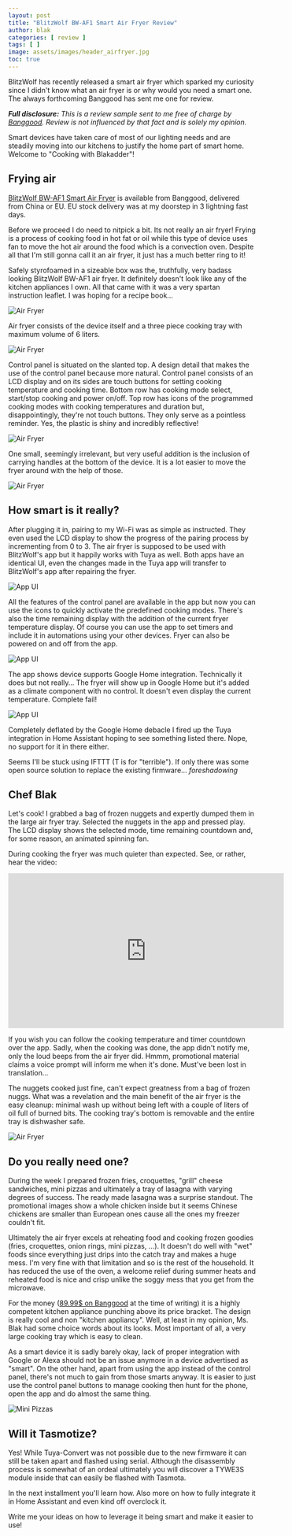 ```yaml
---
layout: post
title: "BlitzWolf BW-AF1 Smart Air Fryer Review"
author: blak
categories: [ review ]
tags: [ ]
image: assets/images/header_airfryer.jpg
toc: true
---
```


BlitzWolf has recently released a smart air fryer which sparked my curiosity since I didn't know what an air fryer is or why would you need a smart one. The always forthcoming Banggood has sent me one for review.

_**Full disclosure:** This is a review sample sent to me free of charge by [Banggood](https://www.banggood.com?p=CM27171011078201412U&custlinkid=1201630). Review is not influenced by that fact and is solely my opinion._

Smart devices have taken care of most of our lighting needs and are steadily moving into our kitchens to justify the home part of smart home.
Welcome to "Cooking with Blakadder"!

## Frying air

[BlitzWolf BW-AF1 Smart Air Fryer](https://www.banggood.com/BlitzWolfBW-AF1-Smart-Air-Fryer-with-APP-Control,6L-Large-Capacity,Temperature-Control,Removable-Basket,Smart-Recipe-and-Non-stick-Coating-p-1684285.html?cur_warehouse=CZ&p=CM27171011078201412U&custlinkid=1275037) is available from Banggood, delivered from China or EU. EU stock delivery was at my doorstep in 3 lightning fast days.

Before we proceed I do need to nitpick a bit. Its not really an air fryer! Frying is a process of cooking food in hot fat or oil while this type of device uses fan to move the hot air around the food which is a convection oven. Despite all that I'm still gonna call it an air fryer, it just has a much better ring to it!

Safely styrofoamed in a sizeable box was the, truthfully, very badass looking BlitzWolf BW-AF1 air fryer. It definitely doesn't look like any of the kitchen appliances I own. All that came with it was a very spartan instruction leaflet. I was hoping for a recipe book…

![Air Fryer](/assets/images/airfryer/fryer1.jpg)

Air fryer consists of the device itself and a three piece cooking tray with maximum volume of 6 liters. 

![Air Fryer](/assets/images/airfryer/fryer3.jpg)

Control panel is situated on the slanted top. A design detail that makes the use of the control panel because more natural. Control panel consists of an LCD display and on its sides are touch buttons for setting cooking temperature and cooking time. Bottom row has cooking mode select, start/stop cooking and power on/off. Top row has icons of the programmed cooking modes with cooking temperatures and duration but, disappointingly, they're not touch buttons. They only serve as a pointless reminder. Yes, the plastic is shiny and incredibly reflective!

![Air Fryer](/assets/images/airfryer/fryer2.jpg)

One small, seemingly irrelevant, but very useful addition is the inclusion of carrying handles at the bottom of the device. It is a lot easier to move the fryer around with the help of those.

![Air Fryer](/assets/images/airfryer/fryer4.jpg)

## How smart is it really?

After plugging it in, pairing to my Wi-Fi was as simple as instructed. They even used the LCD display to show the progress of the pairing process by incrementing from 0 to 3.  The air fryer is supposed to be used with BlitzWolf's app but it happily works with Tuya as well. Both apps have an identical UI, even the changes made in the Tuya app will transfer to BlitzWolf's app after repairing the fryer.

![App UI](/assets/images/airfryer/app2.jpg)

All the features of the control panel are available in the app but now you can use the icons to quickly activate the predefined cooking modes. There's also the time remaining display  with the addition of the current fryer temperature display. Of course you can use the app to set timers and include it in automations using your other devices. Fryer can also be powered on and off from the app.

![App UI](/assets/images/airfryer/app1.jpg)

The app shows device supports Google Home integration. Technically it does but not really… The fryer will show up in Google Home but it's added as a climate component with no control. It doesn't even display the current temperature. Complete fail!

![App UI](/assets/images/airfryer/app3.jpg)

Completely deflated by the Google Home debacle I fired up the Tuya integration in Home Assistant hoping to see something listed there. Nope, no support for it in there either.

Seems I'll be stuck using IFTTT (T is for "terrible"). If only there was some open source solution to replace the existing firmware... _foreshadowing_

## Chef Blak

Let's cook! I grabbed a bag of frozen nuggets and expertly dumped them in the large air fryer tray. Selected the nuggets in the app and pressed play. The LCD display shows the selected mode, time remaining countdown and, for some reason, an animated spinning fan. 

During cooking the fryer was much quieter than expected. See, or rather, hear the video:

<iframe width="560" height="315" src="https://www.youtube.com/embed/6LXGU5a7MNY" frameborder="0" allow="accelerometer; autoplay; encrypted-media; gyroscope; picture-in-picture" allowfullscreen></iframe>

If you wish you can follow the cooking temperature and timer countdown over the app. Sadly, when the cooking was done, the app didn't notify me, only the loud beeps from the air fryer did. Hmmm, promotional material claims a voice prompt will inform me when it's done. Must've been lost in translation...

The nuggets cooked just fine, can't expect greatness from a bag of frozen nuggs. What was a revelation and the main benefit of the air fryer is the easy cleanup: minimal wash up without being left with a couple of liters of oil full of burned bits. The cooking tray's bottom is removable and the entire tray is dishwasher safe.

![Air Fryer](/assets/images/airfryer/fryer5.jpg)

## Do you really need one?
During the week I prepared frozen fries, croquettes, "grill" cheese sandwiches, mini pizzas and ultimately a tray of lasagna with varying degrees of success. The ready made lasagna was a surprise standout. The promotional images show a whole chicken inside but it seems Chinese chickens are smaller than European ones cause all the ones my freezer couldn't fit. 

Ultimately the air fryer excels at reheating food and cooking frozen goodies (fries, croquettes, onion rings, mini pizzas, ...). It doesn't do well with "wet" foods since everything just drips into the catch tray and makes a huge mess. I'm very fine with that limitation and so is the rest of the household. It has reduced the use of the oven, a welcome relief during summer heats and reheated food is nice and crisp unlike the soggy mess that you get from the microwave. 

For the money ([89.99$ on Banggood](https://www.banggood.com/BlitzWolfBW-AF1-Smart-Air-Fryer-with-APP-Control,6L-Large-Capacity,Temperature-Control,Removable-Basket,Smart-Recipe-and-Non-stick-Coating-p-1684285.html?cur_warehouse=CZ&p=CM27171011078201412U&custlinkid=1275037) at the time of writing) it is a highly competent kitchen appliance punching above its price bracket. The design is really cool and non "kitchen appliancy". Well, at least in my opinion, Ms. Blak had some choice words about its looks. Most important of all, a very large cooking tray which is easy to clean. 

As a smart device it is sadly barely okay, lack of proper integration with Google or Alexa should not be an issue anymore in a device advertised as "smart". On the other hand, apart from using the app instead of the control panel, there's not much to gain from those smarts anyway. It is easier to just use the control panel buttons to manage cooking then hunt for the phone, open the app and do almost the same thing. 

![Mini Pizzas](/assets/images/airfryer/mini_pizza.jpg)

## Will it Tasmotize?

Yes! While Tuya-Convert was not possible due to the new firmware it can still be taken apart and flashed using serial. Although the disassembly process is somewhat of an ordeal ultimately you will discover a TYWE3S module inside that can easily be flashed with Tasmota.

In the next installment you'll learn how. Also more on how to fully integrate it in Home Assistant and even kind off overclock it.

Write me your ideas on how to leverage it being smart and make it easier to use!